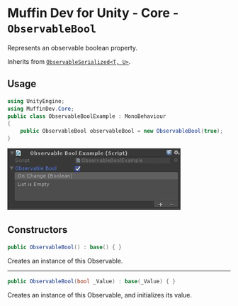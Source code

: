 # Muffin Dev for Unity - Core - `ObservableBool`

Represents an observable boolean property.

Inherits from [`ObservableSerialized<T, U>`](./observable-serialized.md).

## Usage

```cs
using UnityEngine;
using MuffinDev.Core;
public class ObservableBoolExample : MonoBehaviour
{
    public ObservableBool observableBool = new ObservableBool(true);
}
```

![`ObservableBool` view in inspector](./Images/observable-bool-example.jpg)

## Constructors

```cs
public ObservableBool() : base() { }
```

Creates an instance of this Observable.

---

```cs
public ObservableBool(bool _Value) : base(_Value) { }
```

Creates an instance of this Observable, and initializes its value.